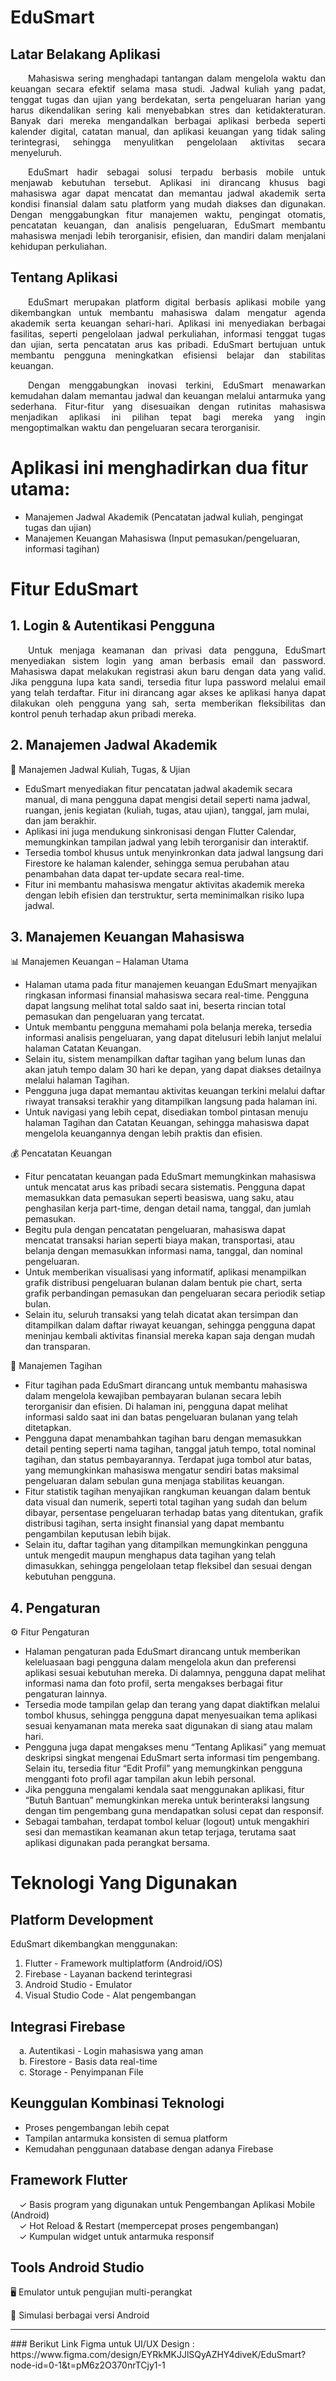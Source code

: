 # EduSmart

## Latar Belakang Aplikasi 
<p align="justify"> 
&emsp;&emsp;Mahasiswa sering menghadapi tantangan dalam mengelola waktu dan keuangan secara efektif selama masa studi. Jadwal kuliah yang padat, tenggat tugas dan ujian yang berdekatan, serta pengeluaran harian yang harus dikendalikan sering kali menyebabkan stres dan ketidakteraturan. Banyak dari mereka mengandalkan berbagai aplikasi berbeda seperti kalender digital, catatan manual, dan aplikasi keuangan yang tidak saling terintegrasi, sehingga menyulitkan pengelolaan aktivitas secara menyeluruh.</p>

<p align="justify">
&emsp;&emsp;EduSmart hadir sebagai solusi terpadu berbasis mobile untuk menjawab kebutuhan tersebut. Aplikasi ini dirancang khusus bagi mahasiswa agar dapat mencatat dan memantau jadwal akademik serta kondisi finansial dalam satu platform yang mudah diakses dan digunakan. Dengan menggabungkan fitur manajemen waktu, pengingat otomatis, pencatatan keuangan, dan analisis pengeluaran, EduSmart membantu mahasiswa menjadi lebih terorganisir, efisien, dan mandiri dalam menjalani kehidupan perkuliahan.</p>

## Tentang Aplikasi 
<p align="justify">
&emsp;&emsp;EduSmart merupakan platform digital berbasis aplikasi mobile yang dikembangkan untuk membantu mahasiswa dalam mengatur agenda akademik serta keuangan sehari-hari. Aplikasi ini menyediakan berbagai fasilitas, seperti pengelolaan jadwal perkuliahan, informasi tenggat tugas dan ujian, serta pencatatan arus kas pribadi. EduSmart bertujuan untuk membantu pengguna meningkatkan efisiensi belajar dan stabilitas keuangan.</p>
   
<p align="justify">
&emsp;&emsp;Dengan menggabungkan inovasi terkini, EduSmart menawarkan kemudahan dalam memantau jadwal dan keuangan melalui antarmuka yang sederhana. Fitur-fitur yang disesuaikan dengan rutinitas mahasiswa menjadikan aplikasi ini pilihan tepat bagi mereka yang ingin mengoptimalkan waktu dan pengeluaran secara terorganisir.</p> 

# Aplikasi ini menghadirkan dua fitur utama: 
- Manajemen Jadwal Akademik
(Pencatatan jadwal kuliah, pengingat tugas dan ujian)
- Manajemen Keuangan Mahasiswa
(Input pemasukan/pengeluaran, informasi tagihan)

# Fitur EduSmart 
## 1. Login & Autentikasi Pengguna
<p align="justify">&emsp;&emsp;Untuk menjaga keamanan dan privasi data pengguna, EduSmart menyediakan sistem login yang aman berbasis email dan password. Mahasiswa dapat melakukan registrasi akun baru dengan data yang valid. Jika pengguna lupa kata sandi, tersedia fitur lupa password melalui email yang telah terdaftar. Fitur ini dirancang agar akses ke aplikasi hanya dapat dilakukan oleh pengguna yang sah, serta memberikan fleksibilitas dan kontrol penuh terhadap akun pribadi mereka.</p>

## 2. Manajemen Jadwal Akademik
📅 Manajemen Jadwal Kuliah, Tugas, & Ujian
- EduSmart menyediakan fitur pencatatan jadwal akademik secara manual, di mana pengguna dapat mengisi detail seperti nama jadwal, ruangan, jenis kegiatan (kuliah, tugas, atau ujian), tanggal, jam mulai, dan jam berakhir.
- Aplikasi ini juga mendukung sinkronisasi dengan Flutter Calendar, memungkinkan tampilan jadwal yang lebih terorganisir dan interaktif.
- Tersedia tombol khusus untuk menyinkronkan data jadwal langsung dari Firestore ke halaman kalender, sehingga semua perubahan atau penambahan data dapat ter-update secara real-time.
- Fitur ini membantu mahasiswa mengatur aktivitas akademik mereka dengan lebih efisien dan terstruktur, serta meminimalkan risiko lupa jadwal.
## 3. Manajemen Keuangan Mahasiswa
   📊 Manajemen Keuangan – Halaman Utama
   - Halaman utama pada fitur manajemen keuangan EduSmart menyajikan ringkasan informasi finansial mahasiswa secara real-time. Pengguna dapat langsung melihat total saldo saat ini, beserta rincian total pemasukan dan pengeluaran yang tercatat.
   - Untuk membantu pengguna memahami pola belanja mereka, tersedia informasi analisis pengeluaran, yang dapat ditelusuri lebih lanjut melalui halaman Catatan Keuangan.
   - Selain itu, sistem menampilkan daftar tagihan yang belum lunas dan akan jatuh tempo dalam 30 hari ke depan, yang dapat diakses detailnya melalui halaman Tagihan.
   - Pengguna juga dapat memantau aktivitas keuangan terkini melalui daftar riwayat transaksi terakhir yang ditampilkan langsung pada halaman ini.
   - Untuk navigasi yang lebih cepat, disediakan tombol pintasan menuju halaman Tagihan dan Catatan Keuangan, sehingga mahasiswa dapat mengelola keuangannya dengan lebih praktis dan efisien. 
   
   💰 Pencatatan Keuangan
   - Fitur pencatatan keuangan pada EduSmart memungkinkan mahasiswa untuk mencatat arus kas pribadi secara sistematis. Pengguna dapat memasukkan data pemasukan seperti beasiswa, uang saku, atau penghasilan kerja part-time, dengan detail nama, tanggal, dan jumlah pemasukan.
   - Begitu pula dengan pencatatan pengeluaran, mahasiswa dapat mencatat transaksi harian seperti biaya makan, transportasi, atau belanja dengan memasukkan informasi nama, tanggal, dan nominal pengeluaran.
   - Untuk memberikan visualisasi yang informatif, aplikasi menampilkan grafik distribusi pengeluaran bulanan dalam bentuk pie chart, serta grafik perbandingan pemasukan dan pengeluaran secara periodik setiap bulan.
   - Selain itu, seluruh transaksi yang telah dicatat akan tersimpan dan ditampilkan dalam daftar riwayat keuangan, sehingga pengguna dapat meninjau kembali aktivitas finansial mereka kapan saja dengan mudah dan transparan.
   
   📌 Manajemen Tagihan
   - Fitur tagihan pada EduSmart dirancang untuk membantu mahasiswa dalam mengelola kewajiban pembayaran bulanan secara lebih terorganisir dan efisien. Di halaman ini, pengguna dapat melihat informasi saldo saat ini dan batas pengeluaran bulanan yang telah ditetapkan.
   - Pengguna dapat menambahkan tagihan baru dengan memasukkan detail penting seperti nama tagihan, tanggal jatuh tempo, total nominal tagihan, dan status pembayarannya. Terdapat juga tombol atur batas, yang memungkinkan mahasiswa mengatur sendiri batas maksimal pengeluaran dalam sebulan guna menjaga stabilitas keuangan.
   - Fitur statistik tagihan menyajikan rangkuman keuangan dalam bentuk data visual dan numerik, seperti total tagihan yang sudah dan belum dibayar, persentase pengeluaran terhadap batas yang ditentukan, grafik distribusi tagihan, serta insight finansial yang dapat membantu pengambilan keputusan lebih bijak.
   - Selain itu, daftar tagihan yang ditampilkan memungkinkan pengguna untuk mengedit maupun menghapus data tagihan yang telah dimasukkan, sehingga pengelolaan tetap fleksibel dan sesuai dengan kebutuhan pengguna.
## 4. Pengaturan
   ⚙️ Fitur Pengaturan
   - Halaman pengaturan pada EduSmart dirancang untuk memberikan keleluasaan bagi pengguna dalam mengelola akun dan preferensi aplikasi sesuai kebutuhan mereka. Di dalamnya, pengguna dapat melihat informasi nama dan foto profil, serta mengakses berbagai fitur pengaturan lainnya.
   - Tersedia mode tampilan gelap dan terang yang dapat diaktifkan melalui tombol khusus, sehingga pengguna dapat menyesuaikan tema aplikasi sesuai kenyamanan mata mereka saat digunakan di siang atau malam hari.
   - Pengguna juga dapat mengakses menu “Tentang Aplikasi” yang memuat deskripsi singkat mengenai EduSmart serta informasi tim pengembang. Selain itu, tersedia fitur “Edit Profil” yang memungkinkan pengguna mengganti foto profil agar tampilan akun lebih personal.
   - Jika pengguna mengalami kendala saat menggunakan aplikasi, fitur “Butuh Bantuan” memungkinkan mereka untuk berinteraksi langsung dengan tim pengembang guna mendapatkan solusi cepat dan responsif.
   - Sebagai tambahan, terdapat tombol keluar (logout) untuk mengakhiri sesi dan memastikan keamanan akun tetap terjaga, terutama saat aplikasi digunakan pada perangkat bersama.

# Teknologi Yang Digunakan 
## Platform Development 
EduSmart dikembangkan menggunakan:
1. Flutter - Framework multiplatform (Android/iOS)
2. Firebase - Layanan backend terintegrasi
3. Android Studio - Emulator
4. Visual Studio Code - Alat pengembangan

## Integrasi Firebase 
&emsp;a. Autentikasi - Login mahasiswa yang aman<br>
&emsp;b. Firestore - Basis data real-time<br>
&emsp;c. Storage - Penyimpanan File

## Keunggulan Kombinasi Teknologi 
- Proses pengembangan lebih cepat
- Tampilan antarmuka konsisten di semua platform
- Kemudahan penggunaan database dengan adanya Firebase

## Framework Flutter 
&emsp;✓ Basis program yang digunakan untuk Pengembangan Aplikasi Mobile (Android)<br> 
&emsp;✓ Hot Reload & Restart (mempercepat proses pengembangan)<br> 
&emsp;✓ Kumpulan widget untuk antarmuka responsif

## Tools Android Studio 
🖥️ Emulator untuk pengujian multi-perangkat

📱 Simulasi berbagai versi Android
<hr> 
### Berikut Link Figma untuk UI/UX Design : 
https://www.figma.com/design/EYRkMKJJlSQyAZHY4diveK/EduSmart?node-id=0-1&t=pM6z2O370nrTCjy1-1
